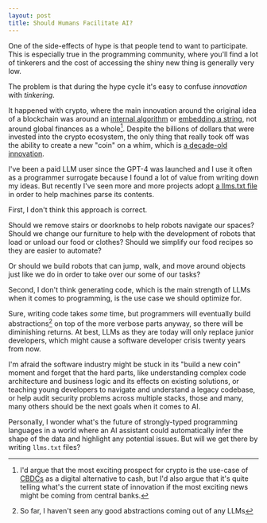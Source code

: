 ```yaml
---
layout: post
title: Should Humans Facilitate AI?
---
```


One of the side-effects of hype is that people tend to want to participate. This is especially true in the programming community,
where you'll find a lot of tinkerers and the cost of accessing the shiny new thing is generally very low.

The problem is that during the hype cycle it's easy to confuse _innovation_ with _tinkering_. 

It happened with crypto, where the main innovation around the original idea of a blockchain was around an [internal algorithm][proof-of-stake] 
or [embedding a string][erc721], not around global finances as a whole[^1]. Despite the billions of dollars that were invested into
the crypto ecosystem, the only thing that really took off was the ability to create a new "coin" on a whim, which is 
[a decade-old innovation][erc20].

[proof-of-stake]: https://en.wikipedia.org/wiki/Proof_of_stake
[erc721]: https://ethereum.org/en/developers/docs/standards/tokens/erc-721/
[erc20]: https://eips.ethereum.org/EIPS/eip-20

I've been a paid LLM user since the GPT-4 was launched and I use it often as a programmer surrogate because I found a lot of value 
from writing down my ideas. But recently I've seen more and more projects adopt [a llms.txt file][llmstxt] in order to help machines
parse its contents.

[llmstxt]: https://llmstxt.org/

First, I don't think this approach is correct.

Should we remove stairs or doorknobs to help robots navigate our spaces? Should we change our furniture to help
with the development of robots that load or unload our food or clothes? Should we simplify our food recipes so they are easier to automate? 

Or should we build robots that can jump, walk, and move around objects just like we do in order to take over our some of our tasks?

Second, I don't think generating code, which is the main strength of LLMs when it comes to programming, is the use case we should optimize for.

Sure, writing code takes _some_ time, but programmers will eventually build abstractions[^2] on top of the more verbose parts anyway, so
there will be diminishing returns. At best, LLMs as they are today will only replace junior developers, which might cause a software developer
crisis twenty years from now.

I'm afraid the software industry might be stuck in its "build a new coin" moment and forget that the hard parts, like understanding 
complex code architecture and business logic and its effects on existing solutions, or teaching young developers to navigate and understand
a legacy codebase, or help audit security problems across multiple stacks, those and many, many others should be the next goals when it comes to AI.

Personally, I wonder what's the future of strongly-typed programming languages in a world where an AI assistant could automatically infer
the shape of the data and highlight any potential issues. But will we get there by writing `llms.txt` files? 


[^1]: I'd argue that the most exciting prospect for crypto is the use-case of [CBDCs][cbdc] as a digital alternative to cash, but I'd also 
    argue that it's quite telling what's the current state of innovation if the most exciting news might be coming from central banks.

[^2]: So far, I haven't seen any good abstractions coming out of any LLMs

[cbdc]: https://www.edps.europa.eu/press-publications/publications/techsonar/central-bank-digital-currency_en
